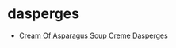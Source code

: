 # dasperges

 * [Cream Of Asparagus Soup Creme Dasperges](../../index/c/cream-of-asparagus-soup-creme-dasperges-104746.json)

